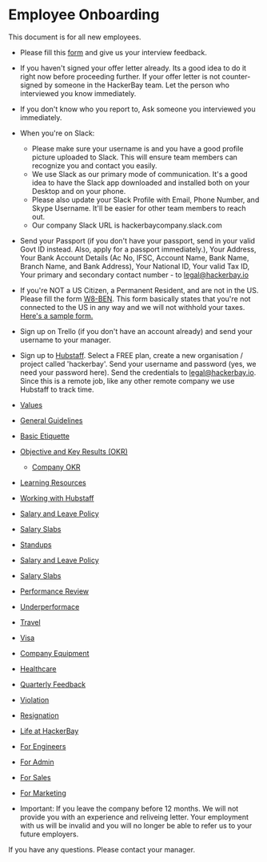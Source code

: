 # Employee Onboarding

This document is for all new employees.

- Please fill this [form](https://docs.google.com/forms/d/e/1FAIpQLSfClAxu4MqpUxOWsHA8jSKvBVRVSJJMBR1HLb2rAh-B6QELJg/viewform) and give us your interview feedback. 


- If you haven't signed your offer letter already. Its a good idea to do it right now before proceeding further. If your offer letter is not counter-signed by someone in the HackerBay team. Let the person who interviewed you know immediately.

- If you don't know who you report to, Ask someone you interviewed you immediately.

- When you're on Slack:
  - Please make sure your username is <firstname><lastname> and you have a good profile picture uploaded to Slack. This will ensure team members can recognize you and contact you easily.
  - We use Slack as our primary mode of communication. It's a good idea to have the Slack app downloaded and installed both on your Desktop and on your phone.
  - Please also update your Slack Profile with Email, Phone Number, and Skype Username. It'll be easier for other team members to reach out.
  - Our company Slack URL is hackerbaycompany.slack.com

- Send your Passport (if you don't have your passport, send in your valid Govt ID instead. Also, apply for a passport immediately.), Your Address, Your Bank Account Details (Ac No, IFSC, Account Name, Bank Name, Branch Name, and Bank Address), Your National ID, Your valid Tax ID, Your primary and secondary contact number - to legal@hackerbay.io

- If you're NOT a US Citizen, a Permanent Resident, and are not in the US. Please fill the form [W8-BEN](https://www.irs.gov/pub/irs-pdf/fw8ben.pdf). This form basically states that you're not connected to the US in any way and we will not withhold your taxes. [Here's a sample form.](https://www.unfcu.org/W8BEN-sample/)

- Sign up on Trello (if you don't have an account already) and send your username to your manager.

- Sign up to [Hubstaff](https://hubstaff.com). Select a FREE plan, create a new organisation / project called 'hackerbay'. Send your username and password (yes, we need your password here). Send the credentials to legal@hackerbay.io. Since this is a remote job, like any other remote company we use Hubstaff to track time.

- [Values](/general/values/README.md)
- [General Guidelines](/general/guidelines/README.md)
- [Basic Etiquette](/general/basic-etiquette/README.md)
- [Objective and Key Results (OKR)](/OKR/README.md)
  - [Company OKR](/OKR/company/README.md)
- [Learning Resources](/learn/README.md)
- [Working with Hubstaff](/people-operations/hubstaff/README.md)
- [Salary and Leave Policy](/people-operations/salary-and-leave/README.md)
- [Salary Slabs](/people-operations/salary/README.md)
- [Standups](/people-operations/standups/README.md)
- [Salary and Leave Policy](/people-operations/salary-and-leave/README.md)
- [Salary Slabs](/people-operations/salary/README.md)
- [Performance Review](/people-operations/performance-review/README.md)
- [Underperformace](/people-operations/underperformace/README.md)
- [Travel](/people-operations/travel/README.md)
- [Visa](/people-operations/visa/README.md)
- [Company Equipment](/people-operations/company-equipment/README.md)
- [Healthcare](/people-operations/healthcare/README.md)
- [Quarterly Feedback](/people-operations/feedback/README.md)
- [Violation](/people-operations/violation/README.md)
- [Resignation](/people-operations/resignation/README.md)
- [Life at HackerBay](https://blog.cloudboost.io/life-at-cloudboost-a8f6b80dcdfe)
- [For Engineers](/engineering/onboarding/README.md)
- [For Admin](/admin/onboarding/README.md)
- [For Sales](/sales/onboarding/README.md)
- [For Marketing](/marketing/onboarding/README.md)

- Important: If you leave the company before 12 months. We will not provide you with an experience and reliveing letter. Your employment with us will be invalid and you will no longer be able to refer us to your future employers. 

If you have any questions. Please contact your manager.
